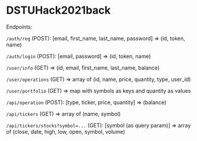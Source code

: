 # DSTUHack2021back

Endpoints:

`/auth/reg` (POST): [email, first_name, last_name, password] => (id, token, name)

`/auth/login` (POST): [email, password]
=> (id, token, name)


`/user/info` (GET) 
=> (id, email, first_name, last_name, balance)

`/user/operations` (GET) 
=> array of (id, name, price, quantity, type, user_id)

`/user/portfolio` (GET)
=> map with symbols as keys and quantity as values


`/api/operation` (POST): [type, ticker, price, quantity]
=> (balance)

`/api/tickers` (GET)
=> array of (name, symbol)

`/api/tickers/stocks?symbol=...` (GET): [symbol (as query param)]
=> array of (close, date, high, low, open, symbol, volume)
